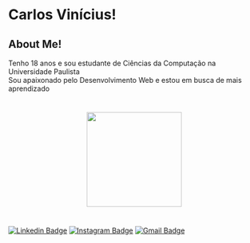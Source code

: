 # Carlos Vinícius! </a>

## About Me!

Tenho 18 anos e sou estudante de Ciências da Computação na Universidade Paulista </br> Sou apaixonado pelo Desenvolvimento Web e estou em busca de mais aprendizado

#

<p align="center">
  <img align="center" height="190" src="https://github-readme-stats.anuraghazra1.vercel.app/api/top-langs/?username=carlosvinicius-ai&layout=compact&theme=dracula" />
</p>

#

[![Linkedin Badge](https://img.shields.io/badge/-LinkedIn-black?style=flat-square&logo=Linkedin&logoColor=white&link=https://www.linkedin.com/in/carlos-vinícius-0364671b9/&height=90px)](https://www.linkedin.com/in/carlos-vinícius-0364671b9/) [![Instagram Badge](https://img.shields.io/badge/-Instagram-black?style=flat-square&logo=Instagram&logoColor=white&link=https://www.instagram.com/carlos_vi2/)](https://www.instagram.com/carlos_vi2/) [![Gmail Badge](https://img.shields.io/badge/-Gmail-black?style=flat-square&logo=Gmail&logoColor=white&link=mailto: "cvinicius32@hotmail.com")](mailto: "cvinicius32@hotmail.com")
